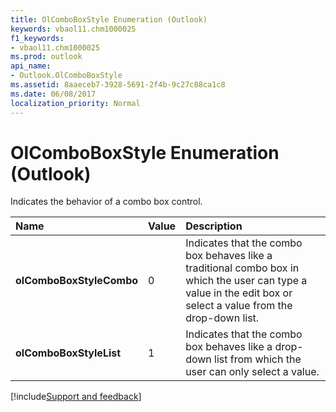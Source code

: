 ```yaml
---
title: OlComboBoxStyle Enumeration (Outlook)
keywords: vbaol11.chm1000025
f1_keywords:
- vbaol11.chm1000025
ms.prod: outlook
api_name:
- Outlook.OlComboBoxStyle
ms.assetid: 8aaeceb7-3928-5691-2f4b-9c27c88ca1c8
ms.date: 06/08/2017
localization_priority: Normal
---
```



# OlComboBoxStyle Enumeration (Outlook)

Indicates the behavior of a combo box control.



|Name|Value|Description|
|:-----|:-----|:-----|
| **olComboBoxStyleCombo**|0|Indicates that the combo box behaves like a traditional combo box in which the user can type a value in the edit box or select a value from the drop-down list.|
| **olComboBoxStyleList**|1|Indicates that the combo box behaves like a drop-down list from which the user can only select a value.|

[!include[Support and feedback](~/includes/feedback-boilerplate.md)]